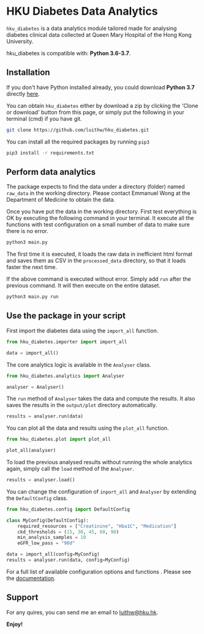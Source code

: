 HKU Diabetes Data Analytics
===========================
`hku_diabetes` is a data analytics module tailored made for analysing diabetes clinical data collected at Queen Mary Hospital of the Hong Kong University.

hku_diabetes is compatible with: __Python 3.6-3.7__.

## Installation
If you don't have Python installed already, you could download __Python 3.7__ directly [here](https://www.python.org/downloads/release/python-370/).

You can obtain `hku_diabetes` either by download a zip by clicking the 'Clone or download' button from this page, or simply put the following in your terminal (cmd) if you have git.

```sh
git clone https://github.com/luithw/hku_diabetes.git
```

You can install all the required packages by running `pip3`

```sh
pip3 install -r requirements.txt
```

## Perform data analytics
The package expects to find the data under a directory (folder) named `raw_data` in the working directory. Please contact Emmanuel Wong at the Department of Medicine to obtain the data.

Once you have put the data in the working directory. First test everything is OK by executing the following command in your terminal. It execute all the functions with test configuration on a small number of data to make sure there is no error.

```sh
python3 main.py
```

The first time it is executed, it loads the raw data in inefficient html format and saves them as CSV in the `processed_data` directory, so that it loads faster the next time. 

If the above command is executed without error. Simply add `run` after the previous command. It will then execute on the entire dataset.

```sh
python3 main.py run
```

## Use the package in your script
First import the diabetes data using the `import_all` function.

```python
from hku_diabetes.importer import import_all

data = import_all()
```

The core analytics logic is available in the `Analyser` class.

```python
from hku_diabetes.analytics import Analyser

analyser = Analyser()
```

The `run` method of `Analyser` takes the data and compute the results. It also saves the results in the `output/plot` directory automatically.

```python
results = analyser.run(data)
```

You can plot all the data and results using the `plot_all` function.

```python
from hku_diabetes.plot import plot_all

plot_all(analyser)
```

To load the previous analysed results without running the whole analytics again, simply call the `load` method of the `Analyser`.

```python
results = analyser.load()
```

You can change the configuration of `inport_all` and `Analyser` by extending the `DefaultConfig` class.

```python
from hku_diabetes.config import DefaultConfig

class MyConfig(DefaultConfig):
    required_resources = ["Creatinine", "Hba1C", "Medication"]	
    ckd_thresholds = (15, 30, 45, 60, 90)
    min_analysis_samples = 10
    eGFR_low_pass = "90d" 

data = import_all(config=MyConfig)
results = analyser.run(data, config=MyConfig)
```

For a full list of available configuration options and functions . Please see the [documentation](hku-diabetes.rtfd.io).

## Support
For any quires, you can send me an email to luithw@hku.hk.

__Enjoy!__
